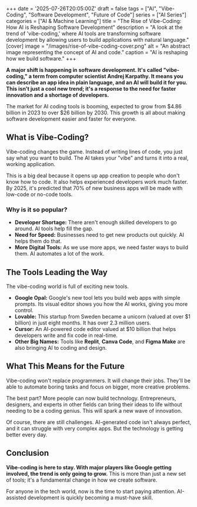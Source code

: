 +++
date = '2025-07-26T20:05:00Z'
draft = false
tags = ["AI", "Vibe-Coding", "Software Development", "Future of Code"]
series = ["AI Series"]
categories = ["AI & Machine Learning"]
title = "The Rise of Vibe-Coding: How AI is Reshaping Software Development"
description = "A look at the trend of 'vibe-coding,' where AI tools are transforming software development by allowing users to build applications with natural language."
[cover]
  image = "/images/rise-of-vibe-coding-cover.png"
  alt = "An abstract image representing the concept of AI and code."
  caption = "AI is reshaping how we build software."
+++

**A major shift is happening in software development. It's called "vibe-coding," a term from computer scientist Andrej Karpathy. It means you can describe an app idea in plain language, and an AI will build it for you. This isn't just a cool new trend; it's a response to the need for faster innovation and a shortage of developers.**

The market for AI coding tools is booming, expected to grow from $4.86 billion in 2023 to over $26 billion by 2030. This growth is all about making software development easier and faster for everyone.

## What is Vibe-Coding?

Vibe-coding changes the game. Instead of writing lines of code, you just say what you want to build. The AI takes your "vibe" and turns it into a real, working application.

This is a big deal because it opens up app creation to people who don't know how to code. It also helps experienced developers work much faster. By 2025, it's predicted that 70% of new business apps will be made with low-code or no-code tools.

### Why is it so popular?

*   **Developer Shortage:** There aren't enough skilled developers to go around. AI tools help fill the gap.
*   **Need for Speed:** Businesses need to get new products out quickly. AI helps them do that.
*   **More Digital Tools:** As we use more apps, we need faster ways to build them. AI automates a lot of the work.

## The Tools Leading the Way

The vibe-coding world is full of exciting new tools.

*   **Google Opal:** Google's new tool lets you build web apps with simple prompts. Its visual editor shows you how the AI works, giving you more control.
*   **Lovable:** This startup from Sweden became a unicorn (valued at over $1 billion) in just eight months. It has over 2.3 million users.
*   **Cursor:** An AI-powered code editor valued at $10 billion that helps developers write and fix code in real-time.
*   **Other Big Names:** Tools like **Replit**, **Canva Code**, and **Figma Make** are also bringing AI to coding and design.

## What This Means for the Future

Vibe-coding won't replace programmers. It will change their jobs. They'll be able to automate boring tasks and focus on bigger, more creative problems.

The best part? More people can now build technology. Entrepreneurs, designers, and experts in other fields can bring their ideas to life without needing to be a coding genius. This will spark a new wave of innovation.

Of course, there are still challenges. AI-generated code isn't always perfect, and it can struggle with very complex apps. But the technology is getting better every day.

## Conclusion

**Vibe-coding is here to stay. With major players like Google getting involved, the trend is only going to grow.** This is more than just a new set of tools; it's a fundamental change in how we create software.

For anyone in the tech world, now is the time to start paying attention. AI-assisted development is quickly becoming a must-have skill.
